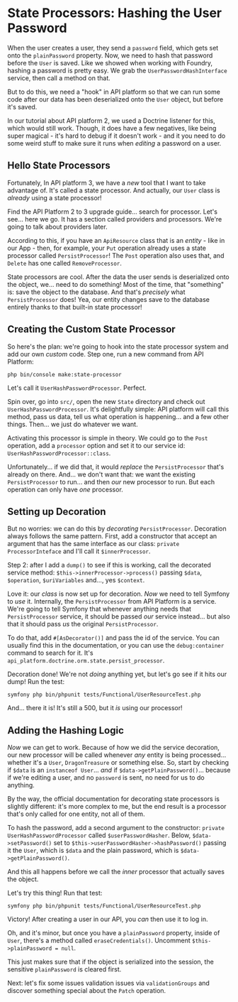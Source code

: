 # State Processors: Hashing the User Password

When the user creates a user, they send a `password` field, which gets set onto
the `plainPassword` property. Now, we need to hash that password before the `User`
is saved. Like we showed when working with Foundry, hashing a password is pretty easy.
We grab the `UserPasswordHashInterface` service, then call a method on that.

But to do this, we need a "hook" in API platform so that we can run some code after
our data has been deserialized onto the `User` object, but before it's saved.

In our tutorial about API platform 2, we used a Doctrine listener for this,
which would still work. Though, it does have a few negatives, like being super
magical - it's hard to debug if it doesn't work - and it you need to do some weird
stuff to make sure it runs when *editing* a password on a user.

## Hello State Processors

Fortunately, In API platform 3, we have a *new* tool that I want to take advantage
of. It's called a state processor. And actually, our `User` class is *already* using
a state processor!

Find the API Platform 2 to 3 upgrade guide... search for processor. Let's see...
here we go. It has a section called providers and processors. We're going to talk
about providers later.

According to this, if you have an `ApiResource` class that is an *entity* - like
in our App - then, for example, your `Put` operation already uses a state processor
called `PersistProcessor`! The `Post` operation also uses that, and `Delete` has
one called `RemoveProcessor`.

State processors are cool. After the data the user sends is deserialized onto the
object, we... need to do something! Most of the time, that "something" is: save
the object to the database. And that's *precisely* what `PersistProcessor` does!
Yea, our entity changes save to the database entirely thanks to that built-in
state processor!

## Creating the Custom State Processor

So here's the plan: we're going to hook into the state processor system and add
our own *custom* code. Step one, run a new command from API Platform:

```terminal
php bin/console make:state-processor
```

Let's call it `UserHashPasswordProcessor`. Perfect.

Spin over, go into `src/`, open the new `State` directory and check out
`UserHashPasswordProcessor`. It's delightfully simple: API platform will call
this method, pass us data, tell us what operation is happening... and a few other
things. Then... we just do whatever we want.

Activating this processor is simple in theory. We could go to the `Post` operation,
add a `processor` option and set it to our service id: `UserHashPasswordProcessor::class`.

Unfortunately... if we did that, it would *replace* the `PersistProcessor` that's
already on there. And... we don't want that: we want the existing `PersistProcessor`
to run... and then *our* new processor to run. But each operation can only have
*one* processor.

## Setting up Decoration

But no worries: we can do this by *decorating* `PersistProcessor`. Decoration
always follows the same pattern. First, add a constructor that accept an argument
that has the same interface as our class: `private ProcessorInteface` and I'll
call it `$innerProcessor`.

Step 2: after I add a `dump()` to see if this is working, call the decorated
service method: `$this->innerProcessor->process()` passing `$data`, `$operation`,
`$uriVariables` and..., yes `$context`.

Love it: our *class* is now set up for decoration. *Now* we need to tell Symfony
to *use* it. Internally, the `PersistProcessor` from API Platform is a service.
We're going to tell Symfony that whenever anything needs that `PersistProcessor`
service, it should be passed *our* service instead... but also that it should
pass *us* the original `PersistProcessor`.

To do that, add `#[AsDecorator()]` and pass the id of the service. You can usually
find this in the documentation, or you can use the `debug:container` command to
search for it. It's `api_platform.doctrine.orm.state.persist_processor`.

Decoration done! We're not *doing* anything yet, but let's go see if it hits our
dump! Run the test:

```terminal-silent
symfony php bin/phpunit tests/Functional/UserResourceTest.php
```

And... there it is! It's still a 500, but it *is* using our processor!

## Adding the Hashing Logic

*Now* we can get to work. Because of how we did the service decoration, our new
processor will be called whenever *any* entity is being processed... whether it's
a `User`, `DragonTreasure` or something else. So, start by checking if `$data` is
an `instanceof User`... *and* if `$data->getPlainPassword()`... because if we're
editing a user, and no `password` is sent, no need for us to do anything.

By the way, the official documentation for decorating state processors is slightly
different: it's more complex to me, but the end result is a processor that's only
called for one entity, not all of them.

To hash the password, add a second argument to the constructor:
`private UserHashPasswordProcessor` called `$userPasswordHasher`. Below,
`$data->setPassword()` set to `$this->userPasswordHasher->hashPassword()` passing
it the `User`, which is `$data` and the plain password, which is
`$data->getPlainPassword()`.

And this all happens before we call the *inner* processor that actually saves the
object.

Let's try this thing! Run that test:

```terminal-silent
symfony php bin/phpunit tests/Functional/UserResourceTest.php
```

Victory! After creating a user in our API, you *can* then use it to log in.

Oh, and it's minor, but once you have a `plainPassword` property, inside of `User`,
there's a method called `eraseCredentials()`. Uncomment
`$this->plainPassword = null`.

This just makes sure that if the object is serialized into the session, the
sensitive `plainPassword` is cleared first.

Next: let's fix some issues validation issues via `validationGroups` and discover
something special about the `Patch` operation.
